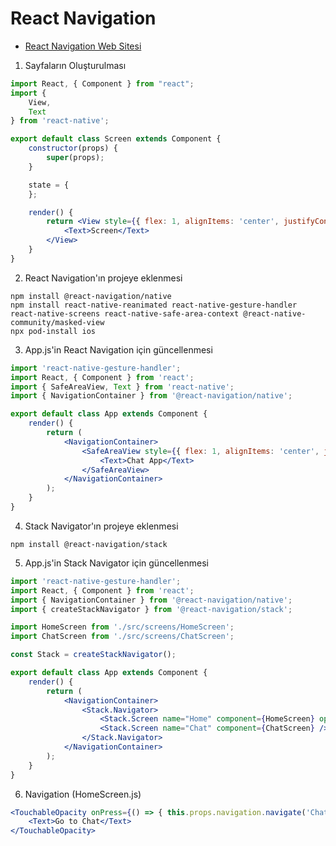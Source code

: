 # React Navigation

- [React Navigation Web Sitesi](https://reactnavigation.org/)

1. Sayfaların Oluşturulması
```jsx
import React, { Component } from "react";
import {
    View,
    Text
} from 'react-native';

export default class Screen extends Component {
    constructor(props) {
        super(props);
    }

    state = {
    };

    render() {
        return <View style={{ flex: 1, alignItems: 'center', justifyContent: 'center' }}>
            <Text>Screen</Text>
        </View>
    }
}
```

2. React Navigation'ın projeye eklenmesi
```
npm install @react-navigation/native
npm install react-native-reanimated react-native-gesture-handler react-native-screens react-native-safe-area-context @react-native-community/masked-view
npx pod-install ios
```

3. App.js'in React Navigation için güncellenmesi
```jsx
import 'react-native-gesture-handler';
import React, { Component } from 'react';
import { SafeAreaView, Text } from 'react-native';
import { NavigationContainer } from '@react-navigation/native';

export default class App extends Component {
    render() {
        return (
            <NavigationContainer>
                <SafeAreaView style={{ flex: 1, alignItems: 'center', justifyContent: 'center' }}>
                    <Text>Chat App</Text>
                </SafeAreaView>
            </NavigationContainer>
        );
    }
}
```

4. Stack Navigator'ın projeye eklenmesi
```
npm install @react-navigation/stack
```

5. App.js'in Stack Navigator için güncellenmesi
```jsx
import 'react-native-gesture-handler';
import React, { Component } from 'react';
import { NavigationContainer } from '@react-navigation/native';
import { createStackNavigator } from '@react-navigation/stack';

import HomeScreen from './src/screens/HomeScreen';
import ChatScreen from './src/screens/ChatScreen';

const Stack = createStackNavigator();

export default class App extends Component {
    render() {
        return (
            <NavigationContainer>
                <Stack.Navigator>
                    <Stack.Screen name="Home" component={HomeScreen} options={{ title: 'My Chat App' }} />
                    <Stack.Screen name="Chat" component={ChatScreen} />
                </Stack.Navigator>
            </NavigationContainer>
        );
    }
}
```

6. Navigation (HomeScreen.js)
```jsx
<TouchableOpacity onPress={() => { this.props.navigation.navigate('Chat') }}>
    <Text>Go to Chat</Text>
</TouchableOpacity>
```